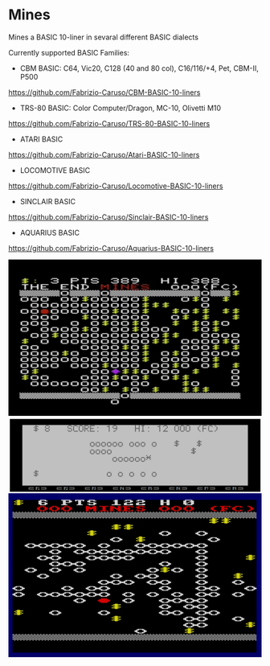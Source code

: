 # Mines
Mines a BASIC 10-liner in sevaral different BASIC dialects

Currently supported BASIC Families:

- CBM BASIC: C64, Vic20, C128 (40 and 80 col), C16/116/+4, Pet, CBM-II, P500

https://github.com/Fabrizio-Caruso/CBM-BASIC-10-liners

- TRS-80 BASIC: Color Computer/Dragon, MC-10, Olivetti M10

https://github.com/Fabrizio-Caruso/TRS-80-BASIC-10-liners

- ATARI BASIC

https://github.com/Fabrizio-Caruso/Atari-BASIC-10-liners

- LOCOMOTIVE BASIC

https://github.com/Fabrizio-Caruso/Locomotive-BASIC-10-liners

- SINCLAIR BASIC

https://github.com/Fabrizio-Caruso/Sinclair-BASIC-10-liners

- AQUARIUS BASIC

https://github.com/Fabrizio-Caruso/Aquarius-BASIC-10-liners


![MinesVic20](Mines20.jpg)
![MinesM10](MinesM10.jpg)
![MinesCPC](MinesCPC.jpg)
